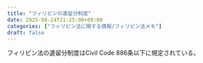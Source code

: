 ```yaml
---
title: "フィリピンの遺留分制度"
date: 2025-08-24T21:25:00+09:00
categories: ["フィリピン法に関する情報/フィリピン法メモ"]
draft: false
---
```


フィリピン法の遺留分制度はCivil Code 886条以下に規定されている。

